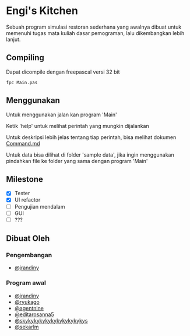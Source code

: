 # Engi's Kitchen

Sebuah program simulasi restoran sederhana yang awalnya dibuat untuk memenuhi tugas mata kuliah dasar pemograman, lalu dikembangkan lebih lanjut.

## Compiling
Dapat dicompile dengan freepascal versi 32 bit

```
fpc Main.pas
```

## Menggunakan
Untuk menggunakan jalan kan program 'Main'

Ketik 'help' untuk melihat perintah yang mungkin dijalankan

Untuk deskripsi lebih jelas tentang tiap perintah, bisa melihat dokumen [Command.md](Dokumen/Command.md)

Untuk data bisa dilihat di folder 'sample data', jika ingin menggunakan pindahkan file ke folder yang sama dengan program 'Main'

## Milestone
- [x] Tester
- [x] UI refactor
- [ ] Pengujian mendalam
- [ ] GUI
- [ ] ???

## Dibuat Oleh
### Pengembangan
- [@jrandiny](https://github.com/jrandiny/)

### Program awal
- [@jrandiny](https://github.com/jrandiny/)
- [@ryukago](https://github.com/ryukago/)
- [@agentnine](https://github.com/agentnine/)
- [@editarosanna5](https://github.com/editarosanna5/)
- [@skykykykykykykykykykykys](https://github.com/skykykykykykykykykykykys/)
- [@sekarlm](https://github.com/sekarlm/)
